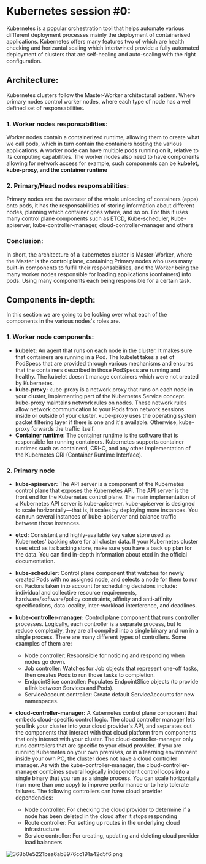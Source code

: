# Kubernetes session #0:

Kubernetes is a popular orchestration tool that helps automate various diffferent deployment processes mainly the deployment of containerised applications.
Kubernetes offers many features two of which are health checking and horizantal scaling which intertwined provide a fully automated deployment of clusters that are self-healing and auto-scaling with the right configuration.

## Architecture:
Kubernetes clusters follow the Master-Worker architectural pattern. Where primary nodes control worker nodes, where each type of node has a well defined set of responsabilities.
### 1. Worker nodes responsabilities:
Worker nodes contain a containerized runtime, allowing them to create what we call pods, which in turn contain the containers hosting the various applications.
A worker node can have multiple pods running on it, relative to its computing capabilities.
The worker nodes also need to have components allowing for network access for example, such components can be <b>kubelet, kube-proxy, and the container runtime</b>
### 2. Primary/Head nodes responsabilities: 
Primary nodes are the overseer of the whole unloading of containers (apps) onto pods, it has the responsabilities of storing information about different nodes, planning which container goes where, and so on. For this it uses many control plane components such as ETCD, Kube-scheduler, Kube-apiserver, kube-controller-manager, cloud-controller-manager and others </b>
### Conclusion: 
In short</b>, the architecture of a kubernetes cluster is Master-Worker, where the Master is the control plane, containing Primary nodes who uses many built-in components to fulfill their responsabilities, and the Worker being the many worker nodes responsible for loading applications (containers) into pods. Using many components each being responsible for a certain task.

## Components in-depth:
In this section we are going to be looking over what each of the components in the various nodes's roles are.

### 1. Worker node components:
- **kubelet:**
An agent that runs on each node in the cluster. It makes sure that containers are running in a Pod.
The kubelet takes a set of PodSpecs that are provided through various mechanisms and ensures that the containers described in those PodSpecs are running and healthy.
The kubelet doesn't manage containers which were not created by Kubernetes.
- **kube-proxy:**
kube-proxy is a network proxy that runs on each node in your cluster, implementing part of the Kubernetes Service concept.
kube-proxy maintains network rules on nodes. These network rules allow network communication to your Pods from network sessions inside or outside of your cluster.
kube-proxy uses the operating system packet filtering layer if there is one and it's available. Otherwise, kube-proxy forwards the traffic itself.
- **Container runtime:**
The container runtime is the software that is responsible for running containers.
Kubernetes supports container runtimes such as containerd, CRI-O, and any other implementation of the Kubernetes CRI (Container Runtime Interface).

### 2. Primary node 
 - **kube-apiserver:**
The API server is a component of the Kubernetes control plane that exposes the Kubernetes API. The API server is the front end for the Kubernetes control plane.
The main implementation of a Kubernetes API server is kube-apiserver. kube-apiserver is designed to scale horizontally—that is, it scales by deploying more instances. You can run several instances of kube-apiserver and balance traffic between those instances.
- **etcd:**
Consistent and highly-available key value store used as Kubernetes' backing store for all cluster data.
If your Kubernetes cluster uses etcd as its backing store, make sure you have a back up plan for the data.
You can find in-depth information about etcd in the official documentation.

- **kube-scheduler:**
Control plane component that watches for newly created Pods with no assigned node, and selects a node for them to run on.
Factors taken into account for scheduling decisions include: individual and collective resource requirements, hardware/software/policy constraints, affinity and anti-affinity specifications, data locality, inter-workload interference, and deadlines.
- **kube-controller-manager:**
Control plane component that runs controller processes.
Logically, each controller is a separate process, but to reduce complexity, they are all compiled into a single binary and run in a single process.
There are many different types of controllers. Some examples of them are:
	- Node controller: Responsible for noticing and responding when nodes go down.
	- Job controller: Watches for Job objects that represent one-off tasks, then creates Pods to run those tasks to completion.
    - EndpointSlice controller: Populates EndpointSlice objects (to provide a link between Services and Pods).
    - ServiceAccount controller: Create default ServiceAccounts for new namespaces.

- **cloud-controller-manager:**
A Kubernetes control plane component that embeds cloud-specific control logic. The cloud controller manager lets you link your cluster into your cloud provider's API, and separates out the components that interact with that cloud platform from components that only interact with your cluster.
The cloud-controller-manager only runs controllers that are specific to your cloud provider. If you are running Kubernetes on your own premises, or in a learning environment inside your own PC, the cluster does not have a cloud controller manager.
As with the kube-controller-manager, the cloud-controller-manager combines several logically independent control loops into a single binary that you run as a single process. You can scale horizontally (run more than one copy) to improve performance or to help tolerate failures.
The following controllers can have cloud provider dependencies:
	- Node controller: For checking the cloud provider to determine if a node has been deleted in the cloud after it stops responding
    - Route controller: For setting up routes in the underlying cloud infrastructure
    - Service controller: For creating, updating and deleting cloud provider load balancers

![368b0e5221bea6ab8976cc191a42d5f6.png](../_resources/368b0e5221bea6ab8976cc191a42d5f6.png)